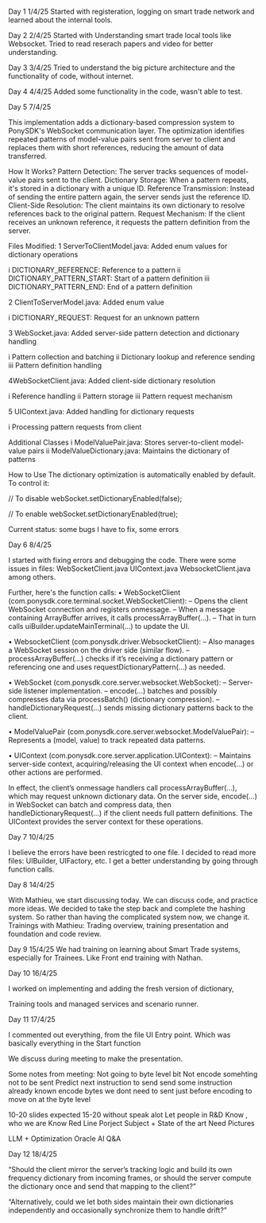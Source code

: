Day 1 1/4/25
Started with registeration, logging on smart trade network and learned about the internal tools. 

Day 2 2/4/25
Started with Understanding smart trade local tools like Websocket. Tried to read reserach papers and video for better understanding.

Day 3 3/4/25
Tried to understand the big picture architecture and the functionality of code, without internet.


Day 4 4/4/25
Added some functionality in the code, wasn't able to test.

Day 5 7/4/25

This implementation adds a dictionary-based compression system to PonySDK's WebSocket communication layer. The optimization identifies repeated patterns of model-value pairs sent from server to client and replaces them with short references, reducing the amount of data transferred.

How It Works?
Pattern Detection: The server tracks sequences of model-value pairs sent to the client.
Dictionary Storage: When a pattern repeats, it's stored in a dictionary with a unique ID.
Reference Transmission: Instead of sending the entire pattern again, the server sends just the reference ID.
Client-Side Resolution: The client maintains its own dictionary to resolve references back to the original pattern.
Request Mechanism: If the client receives an unknown reference, it requests the pattern definition from the server.


Files Modified:
1 ServerToClientModel.java: Added enum values for dictionary operations

i DICTIONARY_REFERENCE: Reference to a pattern
ii DICTIONARY_PATTERN_START: Start of a pattern definition
iii DICTIONARY_PATTERN_END: End of a pattern definition

2 ClientToServerModel.java: Added enum value

i DICTIONARY_REQUEST: Request for an unknown pattern

3 WebSocket.java: Added server-side pattern detection and dictionary handling

i Pattern collection and batching
ii Dictionary lookup and reference sending
iii Pattern definition handling

4WebSocketClient.java: Added client-side dictionary resolution

i Reference handling
ii Pattern storage
iii Pattern request mechanism

5 UIContext.java: Added handling for dictionary requests

i Processing pattern requests from client

Additional Classes
i ModelValuePair.java: Stores server-to-client model-value pairs
ii ModelValueDictionary.java: Maintains the dictionary of patterns

How to Use
The dictionary optimization is automatically enabled by default. To control it:

// To disable
webSocket.setDictionaryEnabled(false);

// To enable
webSocket.setDictionaryEnabled(true);

Current status: some bugs I have to fix, some errors

Day 6 8/4/25

I started with fixing errors and debugging the code. There were some issues in files:
WebSocketClient.java
UIContext.java
WebsocketClient.java
among others.

Further, here's the function calls:
• WebSocketClient (com.ponysdk.core.terminal.socket.WebSocketClient):
– Opens the client WebSocket connection and registers onmessage.
– When a message containing ArrayBuffer arrives, it calls processArrayBuffer(...).
– That in turn calls uiBuilder.updateMainTerminal(...) to update the UI.

• WebsocketClient (com.ponysdk.driver.WebsocketClient):
– Also manages a WebSocket session on the driver side (similar flow).
– processArrayBuffer(...) checks if it’s receiving a dictionary pattern or referencing one and uses requestDictionaryPattern(...) as needed.

• WebSocket (com.ponysdk.core.server.websocket.WebSocket):
– Server-side listener implementation.
– encode(...) batches and possibly compresses data via processBatch() (dictionary compression).
– handleDictionaryRequest(...) sends missing dictionary patterns back to the client.

• ModelValuePair (com.ponysdk.core.server.websocket.ModelValuePair):
– Represents a (model, value) to track repeated data patterns.

• UIContext (com.ponysdk.core.server.application.UIContext):
– Maintains server-side context, acquiring/releasing the UI context when encode(...) or other actions are performed.

In effect, the client’s onmessage handlers call processArrayBuffer(...), which may request unknown dictionary data. On the server side, encode(...) in WebSocket can batch and compress data, then
handleDictionaryRequest(...) if the client needs full pattern definitions. The UIContext provides the server context for these operations.

Day 7 10/4/25

I believe the errors have been restricgted to one file. I decided to read more files: UIBuilder, UIFactory, etc.
I get a better understanding by going through function calls.

Day 8 14/4/25

With Mathieu, we start discussing today. We can discuss code, and practice more ideas.
We decided to take the step back and complete the hashing system.
So rather than having the complicated system now, we change it.
Trainings with Mathieu: Trading overview, training presentation and foundation and code review.

Day 9 15/4/25
We had training on learning about Smart Trade systems, especially for Trainees. Like Front end training with Nathan.

Day 10 16/4/25

I worked on implementing and adding the fresh version of dictionary, 

Training tools and managed services and scenario runner.

Day 11 17/4/25

I commented out everything, from the file UI Entry point.
Which was basically everything in the Start function


We discuss during meeting to make the presentation.

Some notes from meeting:
Not going to byte level bit
Not encode somehting not to be sent
Predict next instruction to send
send some instruction already known
encode bytes we dont need to sent
just before encoding to move on at the byte level

10-20 slides expected 
15-20 without speak alot
Let people in R&D Know , who we are
Know Red Line Porject
Subject + State of the art
Need Pictures

LLM + Optimization
Oracle AI
Q&A
 
Day 12 18/4/25

“Should the client mirror the server’s tracking logic and build its own frequency dictionary from incoming frames, or should the server compute the dictionary once and send that mapping to the client?”

“Alternatively, could we let both sides maintain their own dictionaries independently and occasionally synchronize them to handle drift?”


